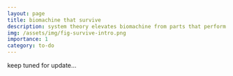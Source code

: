 ```yaml
---
layout: page
title: biomachine that survive
description: system theory elevates biomachine from parts that perform in specialized environment to adapt and survive.
img: /assets/img/fig-survive-intro.png
importance: 1
category: to-do
---
```

keep tuned for update...